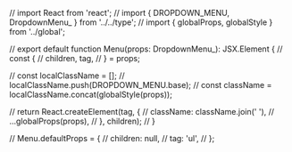 // import React from 'react';
// import { DROPDOWN_MENU, DropdownMenu_ } from '../../type';
// import { globalProps, globalStyle } from '../global';

// export default function Menu(props: DropdownMenu_): JSX.Element {
//   const {
//     children, tag,
//   } = props;

//   const localClassName = [];
//   localClassName.push(DROPDOWN_MENU.base);
//   const className = localClassName.concat(globalStyle(props));

//   return React.createElement(tag, {
//     className: className.join(' '),
//     ...globalProps(props),
//   }, children);
// }

// Menu.defaultProps = {
//   children: null,
//   tag: 'ul',
// };
